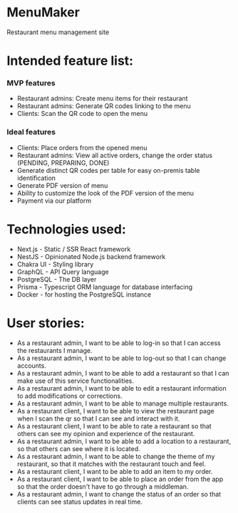 # MenuMaker
Restaurant menu management site

# Intended feature list:

### MVP features
* Restaurant admins: Create menu items for their restaurant
* Restaurant admins: Generate QR codes linking to the menu
* Clients: Scan the QR code to open the menu

### Ideal features
* Clients: Place orders from the opened menu
* Restaurant admins: View all active orders, change the order status (PENDING, PREPARING, DONE)
* Generate distinct QR codes per table for easy on-premis table identification
* Generate PDF version of menu
* Ability to customize the look of the PDF version of the menu
* Payment via our platform

# Technologies used:
* Next.js - Static / SSR React framework
* NestJS - Opinionated Node.js backend framework
* Chakra UI - Styling library
* GraphQL - API Query language
* PostgreSQL - The DB layer
* Prisma - Typescript ORM language for database interfacing
* Docker - for hosting the PostgreSQL instance

# User stories:
* As a restaurant admin,
  I want to be able to log-in
  so that I can access the restaurants I manage.
* As a restaurant admin,
  I want to be able to log-out
  so that I can change accounts.
* As a restaurant admin,
  I want to be able to add a restaurant
  so that I can make use of this service functionalities.
* As a restaurant admin,
  I want to be able to edit a restaurant information
  to add modifications or corrections.
* As a restaurant admin,
  I want to be able to manage multiple restaurants.  
* As a restaurant client,
  I want to be able to view the restaurant page when I scan the qr
  so that I can see and interact with it.
* As a restaurant client,
  I want to be able to rate a restaurant
  so that others can see my opinion and experience of the restaurant.
* As a restaurant admin,
  I want to be able to add a location to a restaurant,
  so that others can see where it is located.
* As a restaurant admin,
  I want to be able to change the theme of my restaurant,
  so that it matches with the restaurant touch and feel.
* As a restaurant client,
  I want to be able to add an item to my order.
* As a restaurant client,
  I want to be able to place an order from the app
  so that the order doesn't have to go through a middleman.
* As a restaurant admin,
  I want to change the status of an order
  so that clients can see status updates in real time.